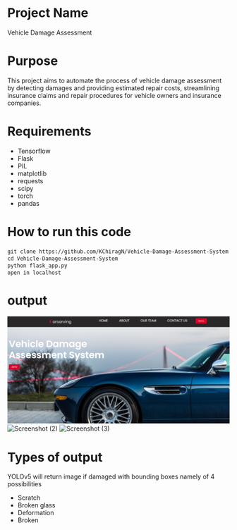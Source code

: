 # Project Name
Vehicle Damage Assessment

# Purpose
This project aims to automate the process of vehicle damage assessment by detecting damages and providing estimated repair costs, streamlining insurance claims and repair procedures for vehicle owners and insurance companies.

# Requirements
- Tensorflow
- Flask
- PIL
- matplotlib
- requests
- scipy
- torch
- pandas

# How to run this code
```
git clone https://github.com/KChiragN/Vehicle-Damage-Assessment-System
cd Vehicle-Damage-Assessment-System
python flask_app.py
open in localhost
```

# output
![Screenshot  (1)](https://github.com/KChiragN/Vehicle-Damage-Assessment-System/blob/main/Screenshot%20%20(1).png)
![Screenshot  (2)](https://github.com/Dhanushpoojary/Vehicle-Damage-Assessment-System/assets/114282436/07bc070e-8d1b-4175-82ca-727e910ddd2f)
![Screenshot  (3)](https://github.com/Dhanushpoojary/Vehicle-Damage-Assessment-System/assets/114282436/67bbcbb5-be8e-4d70-949f-df64ad709a02)
# Types of output
YOLOv5 will return image if damaged with bounding boxes namely of 4 possibilities 
- Scratch
- Broken glass
- Deformation
- Broken

